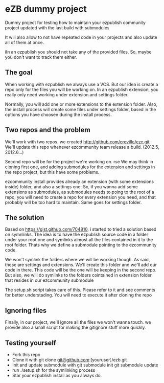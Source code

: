 # eZB dummy project

Dummy project for testing how to maintain your ezpublish community project 
updated with the last build with submodules 

It will also allow to not have repeated code in your projects and also update
all of them at once. 

iIn an ezpublish you should not take any of the provided files. So, maybe you
don't want to track them either. 

## The goal

When working with ezpublish we always use a VCS. But our idea is create a repo
only for the files you will be working on. In an ezpublish extension, you really
only need working under extension and settings folder. 

Normally, you will add one or more extensions to the extension folder. Also, the install
process will create some files under settings folder, based in the options you have
choosen during the install process. 

## Two repos and the problem 

We'll work with two repos. we created http://github.com/crevillo/ezc.git
We'll update this repo whenever ezcommunity team release a build. (2012.5, 2012.6...)

Second repo will be for the project we're working on. 
rse
We may think in cloning first one, and adding submodules for the extension and settings
in the repo project, but this have some problems. 

ezcommunity install provides already an extension (with some extensions inside) folder, 
and also a settings one. So, if you wanna add some extensions as submodules, as submodules 
needs to poing to the root of a repo, you will need to create a repo for every extension 
you need, and that probably will be too hard to maintain.
Same goes for settings folder. 

## The solution

Based on https://gist.github.com/704810, i started to tried a solution based on 
symnlinks. The idea is to have the ezpublish source code in a folder under your root one
and symlinks almost all the files contained in it to the root folder. Thats
why we define a submodule pointing to the ezcommunity code. 

We won't symlink the folders where we will be working though. As said, these are
settings and extensions. We'll create this folder and we'll add our code in there. 
This code will be the one will be keeping in the second repo. 
But also, we will do symlinks to the folders cointained in extension folder that 
resides in our ezcommunity submodule 

The setup.sh script takes care of this. Please refer to it and see comments
for better understading. You will need to execute it after cloning the repo

## Ignoring files

Finally, in our project, we'll ignore all the files we won't wanna touch. 
we provide also a small script for making the gitignore stuff more quickly. 

## Testing yourself

* Fork this repo
* Clone it with git clone git@github.com:[youruser]/ezb.git
* Init and update submodule with 
  git submodule init
  git submodule update
* run ./setup.sh for the symlinking process
* Star your ezpublish install as you always do. 

